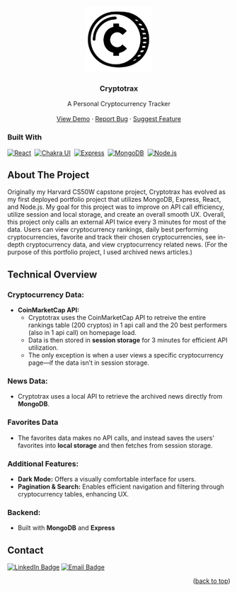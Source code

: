 <a id="readme-top"></a>


<!-- PROJECT LOGO -->
<br />
<div align="center">
  <a href="https://github.com/brandoncintron/cryptotrax_project">
    <img src="frontend/public/cryptotrax.png" alt="Logo" width="150" height="150">
  </a>

<h3 align="center">Cryptotrax</h3>

  <p align="center">
    A Personal Cryptocurrency Tracker
    <br />
    <br />
    <a href="https://cryptotrax.vercel.app/">View Demo</a>
    &middot;
    <a href="https://github.com/brandoncintron/cryptotrax_project/issues/new?labels=bug&template=bug-report---.md">Report Bug</a>
    &middot;
    <a href="https://github.com/brandoncintron/cryptotrax_project/issues/new?labels=enhancement&template=feature-request---.md">Suggest Feature</a>
  </p>
</div>

### Built With

[![React][React.js]][React-url]&nbsp;&nbsp;[![Chakra UI][ChakraUI]][ChakraUI-url]&nbsp;&nbsp;[![Express][Express.js]][Express-url]&nbsp;&nbsp;[![MongoDB][MongoDB]][Mongo-url]&nbsp;&nbsp;[![Node.js][Node.js]][Node-url]

<!-- ABOUT THE PROJECT -->
## About The Project
Originally my Harvard CS50W capstone project, Cryptotrax has evolved as my first deployed portfolio project that utilizes MongoDB, Express, React, and Node.js. My goal for this project was to improve on API call efficiency, utilize session and local storage, and create an overall smooth UX. Overall, this project only calls an external API twice every 3 minutes for most of the data. Users can view cryptocurrency rankings, daily best performing cryptocurrencies, favorite and track their chosen cryptocurrencies, see in-depth cryptocurrency data, and view cryptocurrency related news. (For the purpose of this portfolio project, I used archived news articles.)

<!-- USAGE EXAMPLES -->
## Technical Overview

### **Cryptocurrency Data:**
- **CoinMarketCap API:**
  - Cryptotrax uses the CoinMarketCap API to retreive the entire rankings table (200 cryptos) in 1 api call and the 20 best performers (also in 1 api call) on homepage load.
  - Data is then stored in **session storage** for 3 minutes for efficient API utilization.
  - The only exception is when a user views a specific cryptocurrency page—if the data isn’t in session storage.

### **News Data:**
- Cryptotrax uses a local API to retrieve the archived news directly from **MongoDB**.

### **Favorites Data**
- The favorites data makes no API calls, and instead saves the users' favorites into **local storage** and then fetches from session storage.

### **Additional Features:**
- **Dark Mode:** Offers a visually comfortable interface for users.
- **Pagination & Search:** Enables efficient navigation and filtering through cryptocurrency tables, enhancing UX.

### **Backend:**
- Built with **MongoDB** and **Express**



<!-- CONTACT -->
## Contact

[![LinkedIn Badge](https://img.shields.io/badge/LinkedIn-Connect-blue?style=flat&logo=linkedin)](https://www.linkedin.com/in/brandon-cintron-99311a187/)  [![Email Badge](https://img.shields.io/badge/Email-Contact-blue?style=flat&logo=gmail)](mailto:your.bcintron19@yahoo.com)


<p align="right">(<a href="#readme-top">back to top</a>)</p>




<!-- MARKDOWN LINKS & IMAGES -->
<!-- https://www.markdownguide.org/basic-syntax/#reference-style-links -->
[contributors-shield]: https://img.shields.io/github/contributors/github_username/repo_name.svg?style=for-the-badge
[contributors-url]: https://github.com/github_username/repo_name/graphs/contributors
[forks-shield]: https://img.shields.io/github/forks/github_username/repo_name.svg?style=for-the-badge
[forks-url]: https://github.com/github_username/repo_name/network/members
[stars-shield]: https://img.shields.io/github/stars/github_username/repo_name.svg?style=for-the-badge
[stars-url]: https://github.com/github_username/repo_name/stargazers
[issues-shield]: https://img.shields.io/github/issues/github_username/repo_name.svg?style=for-the-badge
[issues-url]: https://github.com/github_username/repo_name/issues
[license-shield]: https://img.shields.io/github/license/github_username/repo_name.svg?style=for-the-badge
[license-url]: https://github.com/github_username/repo_name/blob/master/LICENSE.txt
[linkedin-shield]: https://img.shields.io/badge/-LinkedIn-black.svg?style=for-the-badge&logo=linkedin&colorB=555
[linkedin-url]: https://linkedin.com/in/linkedin_username
[product-screenshot]: images/screenshot.png
[Next.js]: https://img.shields.io/badge/next.js-000000?style=for-the-badge&logo=nextdotjs&logoColor=white
[Next-url]: https://nextjs.org/
[React.js]: https://img.shields.io/badge/React-20232A?style=for-the-badge&logo=react&logoColor=61DAFB
[React-url]: https://reactjs.org/
[Vue.js]: https://img.shields.io/badge/Vue.js-35495E?style=for-the-badge&logo=vuedotjs&logoColor=4FC08D
[Vue-url]: https://vuejs.org/
[Angular.io]: https://img.shields.io/badge/Angular-DD0031?style=for-the-badge&logo=angular&logoColor=white
[Angular-url]: https://angular.io/
[Svelte.dev]: https://img.shields.io/badge/Svelte-4A4A55?style=for-the-badge&logo=svelte&logoColor=FF3E00
[Svelte-url]: https://svelte.dev/
[Laravel.com]: https://img.shields.io/badge/Laravel-FF2D20?style=for-the-badge&logo=laravel&logoColor=white
[Laravel-url]: https://laravel.com
[Bootstrap.com]: https://img.shields.io/badge/Bootstrap-563D7C?style=for-the-badge&logo=bootstrap&logoColor=white
[Bootstrap-url]: https://getbootstrap.com
[JQuery.com]: https://img.shields.io/badge/jQuery-0769AD?style=for-the-badge&logo=jquery&logoColor=white
[JQuery-url]: https://jquery.com
[Vite.js]: https://img.shields.io/badge/Vite-646CFF?style=for-the-badge&logo=vite&logoColor=white
[Vite-url]: https://vitejs.dev/
[Node.js]: https://img.shields.io/badge/Node.js-339933?style=for-the-badge&logo=nodedotjs&logoColor=white
[Node-url]: https://nodejs.org/
[MongoDB]: https://img.shields.io/badge/MongoDB-47A248?style=for-the-badge&logo=mongodb&logoColor=white
[Mongo-url]: https://www.mongodb.com/
[Express.js]: https://img.shields.io/badge/Express-000000?style=for-the-badge&logo=express&logoColor=white
[Express-url]: https://expressjs.com/
[ChakraUI]: https://img.shields.io/badge/Chakra%20UI-319795?style=for-the-badge&logo=chakra-ui&logoColor=white
[ChakraUI-url]: https://chakra-ui.com/